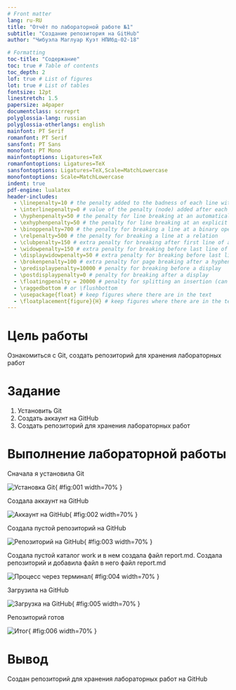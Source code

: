 ```yaml
---
# Front matter
lang: ru-RU
title: "Отчёт по лабораторной работе №1"
subtitle: "Создание репозитория на GitHub"
author: "Чибуэла Маглуар Куэт НПИбд-02-18"

# Formatting
toc-title: "Содержание"
toc: true # Table of contents
toc_depth: 2
lof: true # List of figures
lot: true # List of tables
fontsize: 12pt
linestretch: 1.5
papersize: a4paper
documentclass: scrreprt
polyglossia-lang: russian
polyglossia-otherlangs: english
mainfont: PT Serif
romanfont: PT Serif
sansfont: PT Sans
monofont: PT Mono
mainfontoptions: Ligatures=TeX
romanfontoptions: Ligatures=TeX
sansfontoptions: Ligatures=TeX,Scale=MatchLowercase
monofontoptions: Scale=MatchLowercase
indent: true
pdf-engine: lualatex
header-includes:
  - \linepenalty=10 # the penalty added to the badness of each line within a paragraph (no associated penalty node) Increasing the value makes tex try to have fewer lines in the paragraph.
  - \interlinepenalty=0 # value of the penalty (node) added after each line of a paragraph.
  - \hyphenpenalty=50 # the penalty for line breaking at an automatically inserted hyphen
  - \exhyphenpenalty=50 # the penalty for line breaking at an explicit hyphen
  - \binoppenalty=700 # the penalty for breaking a line at a binary operator
  - \relpenalty=500 # the penalty for breaking a line at a relation
  - \clubpenalty=150 # extra penalty for breaking after first line of a paragraph
  - \widowpenalty=150 # extra penalty for breaking before last line of a paragraph
  - \displaywidowpenalty=50 # extra penalty for breaking before last line before a display math
  - \brokenpenalty=100 # extra penalty for page breaking after a hyphenated line
  - \predisplaypenalty=10000 # penalty for breaking before a display
  - \postdisplaypenalty=0 # penalty for breaking after a display
  - \floatingpenalty = 20000 # penalty for splitting an insertion (can only be split footnote in standard LaTeX)
  - \raggedbottom # or \flushbottom
  - \usepackage{float} # keep figures where there are in the text
  - \floatplacement{figure}{H} # keep figures where there are in the text
---
```


# Цель работы

Ознакомиться с Git, создать репозиторий для хранения лабораторных работ

# Задание

1. Установить Git
2. Создать аккаунт на GitHub
3. Создать репозиторий для хранения лабораторных работ

# Выполнение лабораторной работы

Сначала я установила Git
 
![Установка Git](image/1.png){ #fig:001 width=70% }

Создала аккаунт на GitHub

![Аккаунт на GitHub](image/2.png){ #fig:002 width=70% }

Создала пустой репозиторий на GitHub

![Репозиторий на GitHub](image/3.jpg){ #fig:003 width=70% }

Создала пустой каталог work и в нем создала файл report.md. Создала репозиторий и добавила файл в него файл report.md

![Процесс через терминал](image/4.png){ #fig:004 width=70% }

Загрузила на GitHub

![Загрузка на GitHub](image/5.png){ #fig:005 width=70% }

Репозиторий готов

![Итог](image/6.png){ #fig:006 width=70% }

# Вывод

Создан репозиторий для хранения лабораторных работ на GitHub
